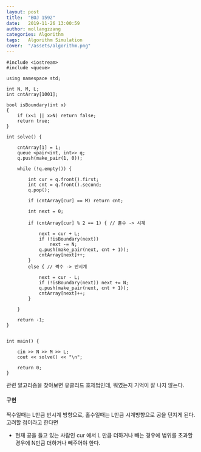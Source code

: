 ```yaml
---
layout: post
title:  "BOJ 1592"
date:   2019-11-26 13:00:59
author: mollangzzang
categories: Algorithm
tags:	Algorithm Simulation
cover:  "/assets/algorithm.png"
---
```


```
#include <iostream>
#include <queue>

using namespace std;

int N, M, L;
int cntArray[1001];

bool isBoundary(int x)
{
	if (x<1 || x>N) return false;
	return true;
}

int solve() {

	cntArray[1] = 1;
	queue <pair<int, int>> q;
	q.push(make_pair(1, 0));

	while (!q.empty()) {

		int cur = q.front().first;
		int cnt = q.front().second;
		q.pop();

		if (cntArray[cur] == M) return cnt;

		int next = 0;

		if (cntArray[cur] % 2 == 1) { // 홀수 -> 시계

			next = cur + L;
			if (!isBoundary(next)) 
				next -= N;
			q.push(make_pair(next, cnt + 1));
			cntArray[next]++;
		}
		else { // 짝수 -> 반시계

			next = cur - L;
			if (!isBoundary(next)) next += N;
			q.push(make_pair(next, cnt + 1));
			cntArray[next]++;
		}

	}

	return -1;
}


int main() {

	cin >> N >> M >> L;
	cout << solve() << "\n";

	return 0;
}
```

관련 알고리즘을 찾아보면 유클리드 호제법인데, 뭐였는지 기억이 잘 나지 않는다.

#### 구현

짝수일때는 L만큼 반시계 방향으로, 홀수일때는 L만큼 시계방향으로 공을 던지게 된다. 고려할 점이라고 한다면

- 현재 공을 들고 있는 사람인 cur 에서 L 만큼 더하거나 빼는 경우에 범위를 초과할 경우에 N만큼 더하거나 빼주어야 한다.
